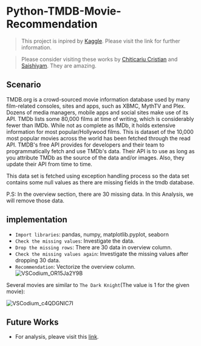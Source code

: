 # Python-TMDB-Movie-Recommendation
> This project is inpired by [Kaggle](https://www.kaggle.com/datasets/sankha1998/tmdb-top-10000-popular-movies-dataset/data). Please visit the link for further information.

> Please consider visiting these works by [Chiticariu Cristian](https://www.kaggle.com/code/chiticariucristian/quick-text-based-system-recommendation-movies) and [Saishiyam](https://www.kaggle.com/code/saishiyam/movie-recommendation-system). They are amazing.

## Scenario
TMDB.org is a crowd-sourced movie information database used by many film-related consoles, sites and apps, such as XBMC, MythTV and Plex. Dozens of media managers, mobile apps and social sites make use of its API.
TMDb lists some 80,000 films at time of writing, which is considerably fewer than IMDb. While not as complete as IMDb, it holds extensive information for most popular/Hollywood films.
This is dataset of the 10,000 most popular movies across the world has been fetched through the read API.
TMDB's free API provides for developers and their team to programmatically fetch and use TMDb's data.
Their API is to use as long as you attribute TMDb as the source of the data and/or images. Also, they update their API from time to time.

This data set is fetched using exception handling process so the data set contains some null values as there are missing fields in the tmdb database.

P.S: In the overview section, there are 30 missing data. In this Analysis, we will remove those data. 

## implementation
* `Import libraries`: pandas, numpy, matplotlib.pyplot, seaborn 
* `Check the missing values`: Investigate the data. 
* `Drop the missing rows`: There are 30 data in overview column.
* `Check the missing values again`: Investigate the missing values after dropping 30 data.
* `Recommendation`: Vectorize the overview column.
![VSCodium_OR15Ja2Y9B](https://github.com/Kwangsa19/Python-TMDB-Movie-Recommendation/assets/135963482/52ea5363-a6e4-4b67-9513-6530de92013b)

 Several movies are similar to `The Dark Knight`(The value is 1 for the given movie): 

![VSCodium_c4QDGNlC7I](https://github.com/Kwangsa19/Python-TMDB-Movie-Recommendation/assets/135963482/a93ed45e-60ad-468f-a8b7-15f5dee4225e)

## Future Works
* For analysis, pleave visit this [link](https://github.com/Kwangsa19/Python-TMDB). 
